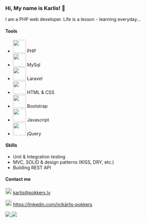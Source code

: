 ### Hi, My name is Karlis! 👋

I am a PHP web developer. 
Life is a lesson - learning everyday...

#### Tools
- <img src="https://camo.githubusercontent.com/b71df4fcf19980b56b49c963638df23b5d1d2b9e9e487548649651f2f3e1d603/68747470733a2f2f6564656e742e6769746875622e696f2f537570657254696e7949636f6e732f696d616765732f7376672f7068702e737667" width="40"/> PHP
- <img src="https://download.logo.wine/logo/MySQL/MySQL-Logo.wine.png" width="40"/> MySql
- <img src="https://camo.githubusercontent.com/63f8942041c20acd922fef42fac8afe7bcbb3c8160eb211b46770f3d0fd0bd05/68747470733a2f2f6564656e742e6769746875622e696f2f537570657254696e7949636f6e732f696d616765732f7376672f6c61726176656c2e737667" width="40"/> Laravel
- <img src="https://camo.githubusercontent.com/72e5df59529a42423d671ba4c02bfb327d917517bfff18595c5e5dc17a5abece/68747470733a2f2f6564656e742e6769746875622e696f2f537570657254696e7949636f6e732f696d616765732f7376672f68746d6c352e737667" width="40"/> HTML & CSS
- <img src="https://d1yjjnpx0p53s8.cloudfront.net/styles/logo-thumbnail/s3/082014/bootstrap_0.png?itok=eLhbxaNS" width="40"/> Bootstrap
- <img src="https://thumbs.dreamstime.com/b/javascript-logo-javascript-logo-white-background-vector-format-available-136765881.jpg" width="40"/> Javascript
- <img src="https://lh3.googleusercontent.com/proxy/hwwauIo9jVONua9IKRzW6ijeLVOe2bwV-0fwg35RCr8HzgDBVbuVf7keUq_J5rtfwlH8ILE7esUIcCF9sKP4gH7CzMd8qWZ4fUQKxoHHaMaJ57hGhGHJwhY" width="40"/> jQuery


#### Skills
- Unit & Integration testing
- MVC, SOLID & design patterns (KISS, DRY, etc.)
- Building REST API

#### Contact me
<img src="https://camo.githubusercontent.com/0f3aa1f457bb92fbd2411761262ce1fb0f766ed74a4f4289bfc4a0b6024335d6/68747470733a2f2f6564656e742e6769746875622e696f2f537570657254696e7949636f6e732f696d616765732f7376672f656d61696c2e737667" width="20"/> karlis@pokkers.lv

<img src="https://camo.githubusercontent.com/c8a9c5b414cd812ad6a97a46c29af67239ddaeae08c41724ff7d945fb4c047e5/68747470733a2f2f6564656e742e6769746875622e696f2f537570657254696e7949636f6e732f696d616765732f7376672f6c696e6b6564696e2e737667" width="20"/> https://linkedin.com/in/kārlis-pokkers 

<a href="https://github.com/PokkersKarlis">
  <img aling="centre" src="https://github-readme-stats.vercel.app/api?username=PokkersKarlis&theme=nord&show_icons=true" />
</a>
<a href="https://github.com/PokkersKarlis">
  <img aling="centre" src="https://github-readme-stats.vercel.app/api/top-langs/?username=PokkersKarlis&theme=nord&show_icons=true&layout=compact" />
</a>
